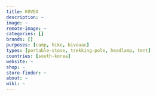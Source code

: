 ```yaml
---
title: KOVEA
description: ~
image: ~
remote-image: ~
categories: []
brands: []
purposes: [camp, hike, bivouac]
types: [portable-stove, trekking-pole, headlamp, tent]
countries: [south-korea]
website: ~
shop: ~
store-finder: ~
about: ~
wiki: ~
---
```

